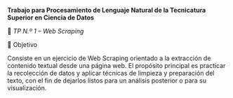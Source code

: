**Trabajo para Procesamiento de Lenguaje Natural de la Tecnicatura Superior en Ciencia de Datos**

📘 *TP N.º 1 – Web Scraping*

🎯 Objetivo

Consiste en un ejercicio de Web Scraping orientado a la extracción de contenido textual desde una página web.
El propósito principal es practicar la recolección de datos y aplicar técnicas de limpieza y preparación del texto, con el fin de dejarlos listos para un análisis posterior o para su visualización.
